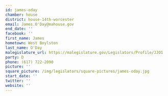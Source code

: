 ```yaml
---
id: james-oday
chamber: house
district: house-14th-worcester
email: James.O'Day@mahouse.gov
end_date: ''
facebook: ''
first_name: James
hometown: West Boylston
last_name: O'Day
malegislature_url: https://malegislature.gov/Legislators/Profile/JJO1
party: D
phone: (617) 722-2090
picture: ''
square_picture: /img/legislators/square-pictures/james-oday.jpg
start_date: ''
twitter: ''
website: ''
---
```

